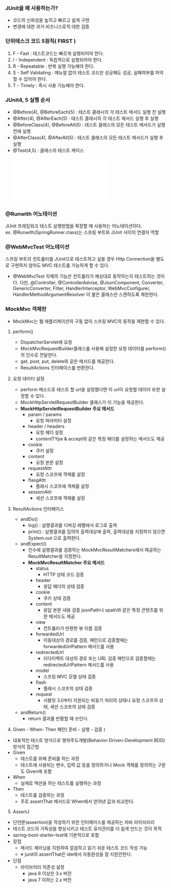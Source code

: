 ### JUnit을 왜 사용하는가?
- 코드의 신뢰성을 높히고 빠르고 쉽게 구현
- 변경에 대한 과거 비즈니스로직 대한 검증

### 단위테스크 코드 5원칙( FIRST )
1. F - Fast : 테스트코드는 빠르게 실행되어야 한다.
2. I - Independent : 독립적으로 실행되어야 한다.
3. R - Repeatable : 반복 실행 가능해야 한다.
4. S - Self Validating : 메뉴얼 없이 테스트 코드만 성공해도 성공, 실패여부를 파악할 수 있어야 한다.
5. T - Timely : 즉시 사용 가능해야 한다.

### JUnit4, 5 실행 순서
- @Before(4), @BeforeEach(5) : 테스트 클래시의 각 테스트 메서드 실행 전 실행
- @After(4), @AfterEach(5) : 테스트 클래시의 각 테스트 메서드 실행 후 실행
- @BeforeClass(4), @BeforeAll(5) : 테스트 클래스의 모든 테스트 메서드가 실행 전에 실행
- @AfterClass(4), @AfterAll(5) : 테스트 클래스의 모든 테스트 메서드가 실행 후 실행
- @Test(4,5) : 클래스의 테스트 케이스
  <br>![junit](../img/junit.img) 

### @Runwith 어노테이션
JUnit 프레임워크 테스트 실행방법을 확장할 때 사용하는 어노테이션이다.
<br>ex. @Runwith(SpringRunner.class)는 스프링 부트와 JUnit 사이의 연결자 역할

### @WebMvcTest 어노테이션
스프링 부트의 컨트롤러를 JUnit으로 테스트하고 싶을 경우 Http Connection을 별도로 구현하지 않아도 MVC 테스트를 가능하게 할 수 있다.
- @WebMvcTest 자체의 기능은 컨트롤러가 예상대로 동작하는지 테스트하는 것이다. 다만, @Controller, @ControllerAdvise, @JsonComponent, Converter, GenericConverter, Filter, HandlerInterceptor, WebMvcConfigurer, HandlerMethodArgumentResolver 이 붙은 클래스만 스캔하도록 제한한다.

### MockMvc 객체란
- MockMvc는 웹 애플리케이션의 구동 없이 스프링 MVC의 동작을 재현할 수 있다.

1. perform()
   - DispatcherServlet에 요청
   - MockMvcRequestBuilder클래스를 사용해 설정한 요청 데이터를 perform()의 인수로 전달한다.
   - get, post, put, delete와 같은 메서드를 제공한다.
   - ResultActions 인터페이스를 반환한다.
2. 요청 데이터 설정
   - perform 메소드로 테스트 할 url을 설정했다면 이 url이 요청할 데이터 또한 설정할 수 있다.
   - MockHttpServletRequestBuilder 클래스가 이 기능을 제공한다.
   - **MockHttpServletRequestBuilder 주요 메서드**
     - param / params
       - 요청 파라미터 설정
     - header / headers
       - 요청 헤더 설정
       - contentTYpe & accept와 같은 특정 헤더를 설정하는 메서드도 제공
     - cookie
       - 쿠키 설정
     - content
       - 요청 본문 설정
     - requestAttr
       - 요청 스코프에 객체를 설정
     - flasgAttr
       - 플래시 스코프에 객체를 설정
     - sessionAttr
       - 세션 스코프에 객체를 설정
3. ResultActions 인터페이스
   - andDo()
     - log() : 실행결과를 디버깅 레벨에서 로그로 출력
     - print() : 실행결과를 임의의 출력대상에 출력, 출력대상을 지정하지 않으면 System.out 으로 출력한다.
   - andExpect()
     - 인수에 실행결과를 검증하는 MockMvcResultMatchers에서 제공하는 ResultMatcher을 지정한다.
     - **MockMvcResultMatcher 주요 메서드**
       - status
         - HTTP 상태 코드 검증
       - header
         - 응답 헤더의 상태 검증
       - cookie
         - 쿠키 상태 검증
       - content
         - 응답 본문 내용 검증 jsonPath나 xpath와 같은 특정 콘텐츠를 위한 메서드도 제공
       - view
         - 컨트롤러가 반환한 뷰 이름 검증
       - forwardedUrl
         - 이동대상의 경로를 검증, 패턴으로 검증할때는 forwardedUrlPattern 메서드를 사용
       - redirectedUrl
         - 리다이렉트 대상의 경로 또는 URL 검증 패턴으로 검증할때는 redirectedUrlPattern 메서드를 사용
       - model
         - 스프링 MVC 모델 상태 검증
       - flash
         - 플래시 스코프의 상태 검증
       - request
         - 서블릿 3.0부터 지원되는 비동기 처리의 상태나 요청 스코프의 상태, 세션 스코프의 상태 검증
   - andReturn()
     - return 결과를 반황할 때 쓰인다.

4. Given - When- Then 패턴(  준비 - 실행 - 검증 )
- 대표적인 테스트 방식으로 행위주도개발(Behavior-Driven-Development BDD)방식의 접근법
- Given
  - 테스트를 위해 준비를 하는 과정
  - 테스트에 사용되는 변수, 입력 값 등을 정의하거나 Mock 객체를 정의하는 구문도 Given에 포함
- When
  - 실제로 액션을 하는 테스트를 실행하는 과정
- Then
  - 테스트를 검증하는 과정
  - 주로 assertThat 메서드로 When에서 얻어낸 값과 비교한다.

5. AssertJ
- 단언문(assertion)을 작성하기 위한 인터페이스를 제공하는 자바 라이브러리
- 테스트 코드의 가독성을 향상시키고 테스트 유지관리를 더 쉽게 만드는 것이 목적
- spring-boot-starter-test에 기본적으로 포함
- 장점
  - 메서드 체이닝을 지원하여 깔끔하고 읽기 쉬운 테스트 코드 작성 가능
  - ※ junit의 assertThat은 ide에서 자동완성을 잘 지원안한다. 
- 단점
  - 라이브러리 의존성 설정
    - java 8 이상은 3.x 버전
    - java 7 이하는 2.x 버전




